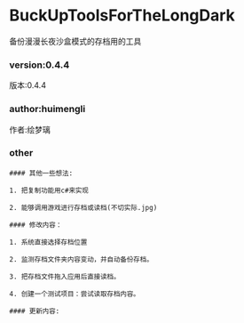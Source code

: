 # BuckUpToolsForTheLongDark
备份漫漫长夜沙盒模式的存档用的工具

### version:0.4.4
版本:0.4.4

### author:huimengli
作者:绘梦璃

### other

	#### 其他一些想法:

	1. 把复制功能用c#来实现

	2. 能够调用游戏进行存档或读档(不切实际.jpg)

	#### 修改内容：

	1. 系统直接选择存档位置

	2. 监测存档文件夹内容变动，并自动备份存档。

	3. 把存档文件拖入应用后直接读档。

	4. 创建一个测试项目：尝试读取存档内容。

	#### 更新内容:





